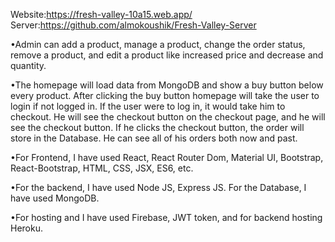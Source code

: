 Website:https://fresh-valley-10a15.web.app/
Server:https://github.com/almokoushik/Fresh-Valley-Server

•Admin can add a product, manage a product, change the order status, remove a product, and edit a product like increased price and decrease and quantity.

•The homepage will load data from MongoDB and show a buy button below every product. After clicking the buy button homepage will take the user to login if not logged in. If the user were to log in, it would take him to checkout. He will see the checkout button on the checkout page, and he will see the checkout button. If he clicks the checkout button, the order will store in the Database. He can see all of his orders both now and past.

•For Frontend, I have used React, React Router Dom, Material UI, Bootstrap, React-Bootstrap, HTML, CSS, JSX, ES6, etc.

•For the backend, I have used Node JS, Express JS. For the Database, I have used MongoDB.

•For hosting and I have used Firebase, JWT token, and for backend hosting Heroku.
